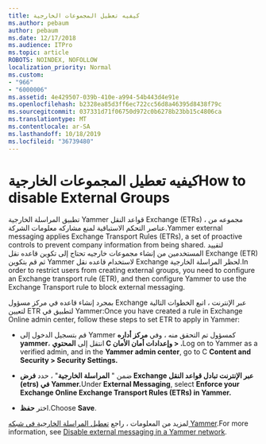 ```yaml
---
title: كيفيه تعطيل المجموعات الخارجية
ms.author: pebaum
author: pebaum
ms.date: 12/17/2018
ms.audience: ITPro
ms.topic: article
ROBOTS: NOINDEX, NOFOLLOW
localization_priority: Normal
ms.custom:
- "966"
- "6000006"
ms.assetid: 4e429507-039b-410e-a994-54b443d4e91e
ms.openlocfilehash: b2328ea85d3ff6ec722cc56d8a46395d8438f79c
ms.sourcegitcommit: 037331d71f06750d972c0b6278b23bb15c4806ca
ms.translationtype: MT
ms.contentlocale: ar-SA
ms.lasthandoff: 10/18/2019
ms.locfileid: "36739480"
---
```

# <a name="how-to-disable-external-groups"></a><span data-ttu-id="54a35-102">كيفيه تعطيل المجموعات الخارجية</span><span class="sxs-lookup"><span data-stu-id="54a35-102">How to disable External Groups</span></span>

<span data-ttu-id="54a35-103">تطبيق المراسلة الخارجية Yammer قواعد النقل Exchange (ETRs) ، مجموعه من عناصر التحكم الاستباقية لمنع مشاركه معلومات الشركة.</span><span class="sxs-lookup"><span data-stu-id="54a35-103">Yammer external messaging applies Exchange Transport Rules (ETRs), a set of proactive controls to prevent company information from being shared.</span></span> <span data-ttu-id="54a35-104">لتقييد المستخدمين من إنشاء مجموعات خارجيه تحتاج إلى تكوين قاعده نقل Exchange (ETR) ثم قم بتكوين Yammer لاستخدام قاعده نقل Exchange لحظر المراسلة الخارجية.</span><span class="sxs-lookup"><span data-stu-id="54a35-104">In order to restrict users from creating external groups, you need to configure an Exchange transport rule (ETR), and then configure Yammer to use the Exchange Transport rule to block external messaging.</span></span>
  
<span data-ttu-id="54a35-105">بمجرد إنشاء قاعده في مركز مسؤول Exchange عبر الإنترنت ، اتبع الخطوات التالية لتعيين ETR لتطبيق في Yammer:</span><span class="sxs-lookup"><span data-stu-id="54a35-105">Once you have created a rule in Exchange Online admin center, follow these steps to set ETR to apply in Yammer:</span></span>
  
- <span data-ttu-id="54a35-106">قم بتسجيل الدخول إلى Yammer كمسؤول تم التحقق منه ، وفي **مركز أداره yammer**، انتقل إلى **المحتوي C وإعدادات أمان الأمان \> .**</span><span class="sxs-lookup"><span data-stu-id="54a35-106">Log on to Yammer as a verified admin, and in the **Yammer admin center**, go to C **Content and Security \> Security Settings.**</span></span>

- <span data-ttu-id="54a35-107">ضمن " **المراسلة الخارجية**" ، حدد **فرض Exchange عبر الإنترنت تبادل قواعد النقل (etrs) في Yammer.**</span><span class="sxs-lookup"><span data-stu-id="54a35-107">Under **External Messaging**, select **Enforce your Exchange Online Exchange Transport Rules (ETRs) in Yammer.**</span></span>

- <span data-ttu-id="54a35-108">اختر **حفظ**.</span><span class="sxs-lookup"><span data-stu-id="54a35-108">Choose **Save**.</span></span>

<span data-ttu-id="54a35-109">لمزيد من المعلومات ، راجع [تعطيل المراسلة الخارجية في شبكه Yammer](https://docs.microsoft.com/yammer/work-with-external-users/disable-external-messaging).</span><span class="sxs-lookup"><span data-stu-id="54a35-109">For more information, see [Disable external messaging in a Yammer network](https://docs.microsoft.com/yammer/work-with-external-users/disable-external-messaging).</span></span>
  